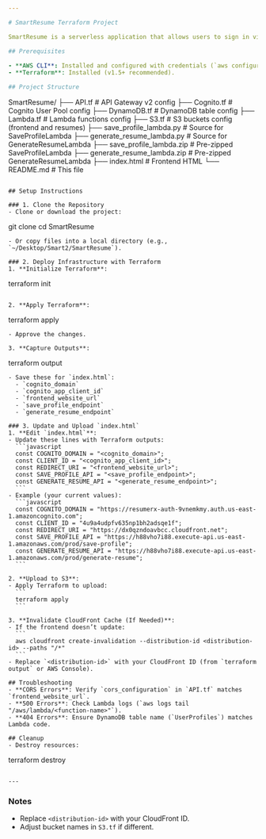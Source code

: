```yaml
---

# SmartResume Terraform Project

SmartResume is a serverless application that allows users to sign in via AWS Cognito, save skills and job descriptions to DynamoDB, and generate tailored resumes stored in S3. This project uses Terraform to deploy the infrastructure, including CloudFront, API Gateway v2, Lambda functions, DynamoDB, S3, and Cognito.

## Prerequisites

- **AWS CLI**: Installed and configured with credentials (`aws configure`).
- **Terraform**: Installed (v1.5+ recommended).

## Project Structure

```
SmartResume/
├── API.tf                   # API Gateway v2 config
├── Cognito.tf              # Cognito User Pool config
├── DynamoDB.tf             # DynamoDB table config
├── Lambda.tf               # Lambda functions config
├── S3.tf                   # S3 buckets config (frontend and resumes)
├── save_profile_lambda.py  # Source for SaveProfileLambda
├── generate_resume_lambda.py  # Source for GenerateResumeLambda
├── save_profile_lambda.zip  # Pre-zipped SaveProfileLambda
├── generate_resume_lambda.zip  # Pre-zipped GenerateResumeLambda
├── index.html              # Frontend HTML
└── README.md               # This file
```

## Setup Instructions

### 1. Clone the Repository
- Clone or download the project:
  ```
  git clone <repository-url>
  cd SmartResume
  ```
- Or copy files into a local directory (e.g., `~/Desktop/Smart2/SmartResume`).

### 2. Deploy Infrastructure with Terraform
1. **Initialize Terraform**:
   ```
   terraform init
   ```

2. **Apply Terraform**:
   ```
   terraform apply
   ```
   - Approve the changes.

3. **Capture Outputs**:
   ```
   terraform output
   ```
   - Save these for `index.html`:
     - `cognito_domain`
     - `cognito_app_client_id`
     - `frontend_website_url`
     - `save_profile_endpoint`
     - `generate_resume_endpoint`

### 3. Update and Upload `index.html`
1. **Edit `index.html`**:
   - Update these lines with Terraform outputs:
     ```javascript
     const COGNITO_DOMAIN = "<cognito_domain>";
     const CLIENT_ID = "<cognito_app_client_id>";
     const REDIRECT_URI = "<frontend_website_url>";
     const SAVE_PROFILE_API = "<save_profile_endpoint>";
     const GENERATE_RESUME_API = "<generate_resume_endpoint>";
     ```
   - Example (your current values):
     ```javascript
     const COGNITO_DOMAIN = "https://resumerx-auth-9vnemkmy.auth.us-east-1.amazoncognito.com";
     const CLIENT_ID = "4u9a4udpfv635np1bh2adsqe1f";
     const REDIRECT_URI = "https://dx0qzndoavbcc.cloudfront.net";
     const SAVE_PROFILE_API = "https://h88vho7i88.execute-api.us-east-1.amazonaws.com/prod/save-profile";
     const GENERATE_RESUME_API = "https://h88vho7i88.execute-api.us-east-1.amazonaws.com/prod/generate-resume";
     ```

2. **Upload to S3**:
   - Apply Terraform to upload:
     ```
     terraform apply
     ```

3. **Invalidate CloudFront Cache (If Needed)**:
   - If the frontend doesn’t update:
     ```
     aws cloudfront create-invalidation --distribution-id <distribution-id> --paths "/*"
     ```
   - Replace `<distribution-id>` with your CloudFront ID (from `terraform output` or AWS Console).

## Troubleshooting
- **CORS Errors**: Verify `cors_configuration` in `API.tf` matches `frontend_website_url`.
- **500 Errors**: Check Lambda logs (`aws logs tail "/aws/lambda/<function-name>"`).
- **404 Errors**: Ensure DynamoDB table name (`UserProfiles`) matches Lambda code.

## Cleanup
- Destroy resources:
  ```
  terraform destroy
  ```

---
```


### Notes
- Replace `<distribution-id>` with your CloudFront ID.
- Adjust bucket names in `S3.tf` if different.
